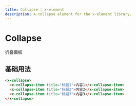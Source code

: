 ```yaml
---
title: Collapse | x-element
description: A collapse element for the x-element library.
---
```


# Collapse

折叠面板

## 基础用法

```html
<x-collapse>
  <x-collapse-item title="标题1">内容1</x-collapse-item>
  <x-collapse-item title="标题2">内容2</x-collapse-item>
  <x-collapse-item title="标题3">内容3</x-collapse-item>
</x-collapse>
```